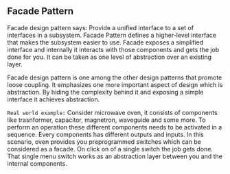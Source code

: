 ## Facade Pattern

Facade design pattern says: Provide a unified interface to a set of interfaces in a subsystem. Facade Pattern defines a higher-level interface that makes the subsystem easier to use. Facade exposes a simplified interface and internally it interacts with those components and gets the job done for you. It can be taken as one level of abstraction over an existing layer.

Facade design pattern is one among the other design patterns that promote loose coupling. It emphasizes one more important aspect of design which is abstraction. By hiding the complexity behind it and exposing a simple interface it achieves abstraction.

`Real world example:`
Consider microwave oven, it consists of components like trasnformer, capacitor, magnetron, waveguide and some more. To perform an operation these different components needs to be activated in a sequence. Every components has different outputs and inputs. In this scenario, oven provides you preprogrammed switches which can be considered as a facade. On click on of a single switch the job gets done. That single menu switch works as an abstraction layer between you and the internal components. 
